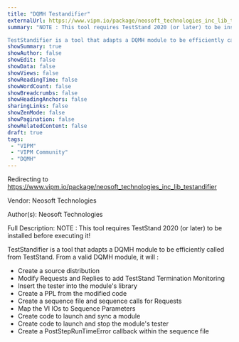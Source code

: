 ```yaml
---
title: "DQMH Testandifier"
externalUrl: https://www.vipm.io/package/neosoft_technologies_inc_lib_testandifier
summary: "NOTE : This tool requires TestStand 2020 (or later) to be installed before executing it!

TestStandifier is a tool that adapts a DQMH module to be efficiently called from TestStand."
showSummary: true
showAuthor: false
showEdit: false
showData: false
showViews: false
showReadingTime: false
showWordCount: false
showBreadcrumbs: false
showHeadingAnchors: false
sharingLinks: false
showZenMode: false
showPagination: false
showRelatedContent: false
draft: true
tags:
 - "VIPM"
 - "VIPM Community"
 - "DQMH"
---
```


Redirecting to https://www.vipm.io/package/neosoft_technologies_inc_lib_testandifier

Vendor: Neosoft Technologies

Author(s): Neosoft Technologies
 
Full Description:
NOTE : This tool requires TestStand 2020 (or later) to be installed before executing it!

TestStandifier is a tool that adapts a DQMH module to be efficiently called from TestStand.
From a valid DQMH module, it will :
- Create a source distribution
- Modify Requests and Replies to add TestStand Termination Monitoring
- Insert the tester into the module's library
- Create a PPL from the modified code
- Create a sequence file and sequence calls for Requests
- Map the VI IOs to Sequence Parameters
- Create code to launch and sync a module
- Create code to launch and stop the module's tester
- Create a PostStepRunTimeError callback within the sequence file